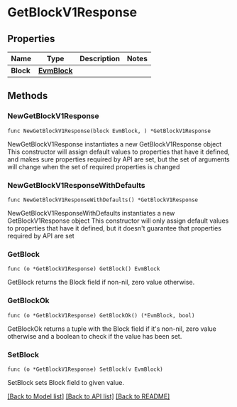 # GetBlockV1Response

## Properties

Name | Type | Description | Notes
------------ | ------------- | ------------- | -------------
**Block** | [**EvmBlock**](EvmBlock.md) |  | 

## Methods

### NewGetBlockV1Response

`func NewGetBlockV1Response(block EvmBlock, ) *GetBlockV1Response`

NewGetBlockV1Response instantiates a new GetBlockV1Response object
This constructor will assign default values to properties that have it defined,
and makes sure properties required by API are set, but the set of arguments
will change when the set of required properties is changed

### NewGetBlockV1ResponseWithDefaults

`func NewGetBlockV1ResponseWithDefaults() *GetBlockV1Response`

NewGetBlockV1ResponseWithDefaults instantiates a new GetBlockV1Response object
This constructor will only assign default values to properties that have it defined,
but it doesn't guarantee that properties required by API are set

### GetBlock

`func (o *GetBlockV1Response) GetBlock() EvmBlock`

GetBlock returns the Block field if non-nil, zero value otherwise.

### GetBlockOk

`func (o *GetBlockV1Response) GetBlockOk() (*EvmBlock, bool)`

GetBlockOk returns a tuple with the Block field if it's non-nil, zero value otherwise
and a boolean to check if the value has been set.

### SetBlock

`func (o *GetBlockV1Response) SetBlock(v EvmBlock)`

SetBlock sets Block field to given value.



[[Back to Model list]](../README.md#documentation-for-models) [[Back to API list]](../README.md#documentation-for-api-endpoints) [[Back to README]](../README.md)


